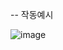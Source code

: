 
-- 작동예시


![image](https://github.com/user-attachments/assets/0522868c-3d8f-4a8f-a187-2c60f3e9db41)

